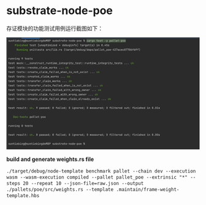 # substrate-node-poe
存证模块的功能测试用例运行截图如下：

![img.png](img.png)

**build and generate weights.rs file**
```shell
./target/debug/node-template benchmark pallet --chain dev --execution wasm --wasm-execution compiled --pallet pallet_poe --extrinsic "*" --steps 20 --repeat 10 --json-file=raw.json --output ./pallets/poe/src/weights.rs --template .maintain/frame-weight-template.hbs